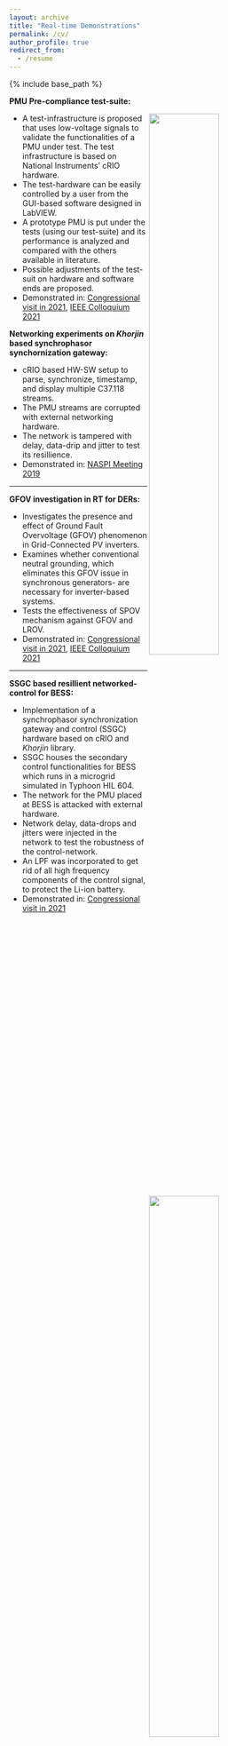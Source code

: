 ```yaml
---
layout: archive
title: "Real-time Demonstrations"
permalink: /cv/
author_profile: true
redirect_from:
  - /resume
---
```


{% include base_path %}

**PMU Pre-compliance test-suite:**

<img align="right" width="50%" src="https://user-images.githubusercontent.com/6533632/191937875-22fb1072-202e-4e8b-bdda-5f5ac7e5d33d.gif">

- A test-infrastructure is proposed that uses low-voltage signals to validate the functionalities of a PMU under test. The test infrastructure is based on National Instruments’ cRIO hardware.
- The test-hardware can be easily controlled by a user from the GUI-based software designed in LabVIEW.
- A prototype PMU is put under the tests (using our test-suite) and its performance is analyzed and compared with the others available in literature.
- Possible adjustments of the test-suit on hardware and software ends are proposed.
- Demonstrated in: [Congressional visit in 2021](https://cisl.rpi.edu/news/rensselaer-welcomes-congressional-bipartisan-discussion-future-energy), [IEEE Colloquium 2021](https://events.vtools.ieee.org/m/278815)






**Networking experiments on _Khorjin_ based synchrophasor synchornization gateway:**

<img align="right" width="50%" src="https://user-images.githubusercontent.com/6533632/191948548-a831b3dd-161d-42b5-8dc0-e14ac464c68f.gif">

 -  cRIO based HW-SW setup to parse, synchronize, timestamp, and display multiple C37.118 streams.  
 -  The PMU streams are corrupted with external networking hardware. 
 -  The network is tampered with delay, data-drip and jitter to test its resillience.
 -  Demonstrated in: [NASPI Meeting 2019](https://www.naspi.org/node/766)







------



**GFOV investigation in RT for DERs:**

<img align="right" width="50%" src="https://user-images.githubusercontent.com/6533632/191942657-3789afaf-bcd0-4fd2-9f74-8f5eb8c771bd.gif">

 -  Investigates the presence and effect of Ground Fault Overvoltage (GFOV) phenomenon in Grid-Connected PV inverters. 
 -  Examines whether conventional neutral grounding, which eliminates this GFOV issue in synchronous generators- are necessary for inverter-based systems. 
 -  Tests the effectiveness of SPOV mechanism against GFOV and LROV. 
 -  Demonstrated in: [Congressional visit in 2021](https://cisl.rpi.edu/news/rensselaer-welcomes-congressional-bipartisan-discussion-future-energy), [IEEE Colloquium 2021](https://events.vtools.ieee.org/m/278815)
<!--  -  Experiments repeated with different load pf, different generation-to-load ratios (GLR), different SPOV settings, and different grounding transformer sizes.  -->





------

**SSGC based resillient networked-control for BESS:**

<img align="right" width="50%" src="https://user-images.githubusercontent.com/6533632/200471835-15738857-0e7c-47aa-95dc-2611f8115c04.gif">

 -  Implementation of a synchrophasor synchronization gateway and control (SSGC) hardware based on cRIO and _Khorjin_ library. 
 -  SSGC houses the secondary control functionalities for BESS which runs in a microgrid simulated in Typhoon HIL 604. 
 -  The network for the PMU placed at BESS is attacked with external hardware. 
 -  Network delay, data-drops and jitters were injected in the network to test the robustness of the control-network.
 -  An LPF was incorporated to get rid of all high frequency components of the control signal, to protect the Li-ion battery.   
 -  Demonstrated in: [Congressional visit in 2021](https://cisl.rpi.edu/news/rensselaer-welcomes-congressional-bipartisan-discussion-future-energy)








